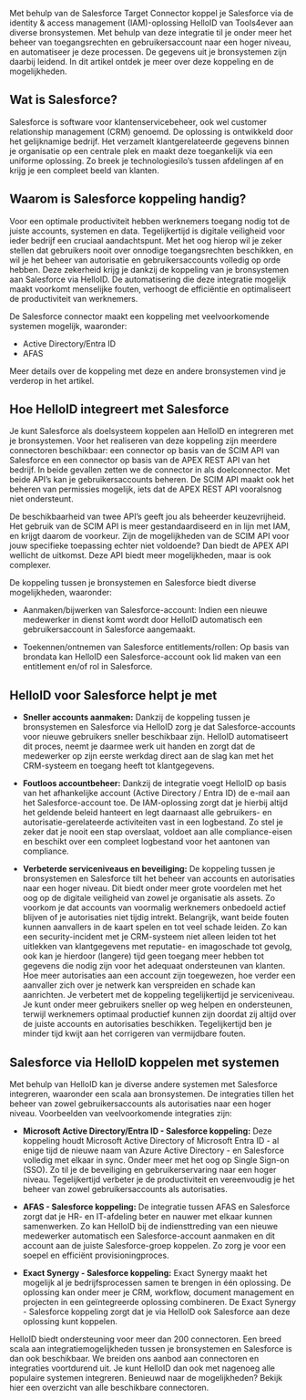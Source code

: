 Met behulp van de Salesforce Target Connector koppel je Salesforce via de identity & access management (IAM)-oplossing HelloID van Tools4ever aan diverse bronsystemen. Met behulp van deze integratie til je onder meer het beheer van toegangsrechten en gebruikersaccount naar een hoger niveau, en automatiseer je deze processen. De gegevens uit je bronsystemen zijn daarbij leidend. In dit artikel ontdek je meer over deze koppeling en de mogelijkheden.

## Wat is Salesforce?

Salesforce is software voor klantenservicebeheer, ook wel customer relationship management (CRM) genoemd. De oplossing is ontwikkeld door het gelijknamige bedrijf. Het verzamelt klantgerelateerde gegevens binnen je organisatie op een centrale plek en maakt deze toegankelijk via een uniforme oplossing. Zo breek je technologiesilo’s tussen afdelingen af en krijg je een compleet beeld van klanten. 

## Waarom is Salesforce koppeling handig?

Voor een optimale productiviteit hebben werknemers toegang nodig tot de juiste accounts, systemen en data. Tegelijkertijd is digitale veiligheid voor ieder bedrijf een cruciaal aandachtspunt. Met het oog hierop wil je zeker stellen dat gebruikers nooit over onnodige toegangsrechten beschikken, en wil je het beheer van autorisatie en gebruikersaccounts volledig op orde hebben. Deze zekerheid krijg je dankzij de koppeling van je bronsystemen aan Salesforce via HelloID. De automatisering die deze integratie mogelijk maakt voorkomt menselijke fouten, verhoogt de efficiëntie en optimaliseert de productiviteit van werknemers. 

De Salesforce connector maakt een koppeling met veelvoorkomende systemen mogelijk, waaronder: 

*	Active Directory/Entra ID
*	AFAS

Meer details over de koppeling met deze en andere bronsystemen vind je verderop in het artikel.

## Hoe HelloID integreert met Salesforce

Je kunt Salesforce als doelsysteem koppelen aan HelloID en integreren met je bronsystemen. Voor het realiseren van deze koppeling zijn meerdere connectoren beschikbaar: een connector op basis van de SCIM API van Salesforce en een connector op basis van de APEX REST API van het bedrijf. In beide gevallen zetten we de connector in als doelconnector. Met beide API’s kan je gebruikersaccounts beheren. De SCIM API maakt ook het beheren van permissies mogelijk, iets dat de APEX REST API vooralsnog niet ondersteunt. 

De beschikbaarheid van twee API’s geeft jou als beheerder keuzevrijheid. Het gebruik van de SCIM API is meer gestandaardiseerd en in lijn met IAM, en krijgt daarom de voorkeur. Zijn de mogelijkheden van de SCIM API voor jouw specifieke toepassing echter niet voldoende? Dan biedt de APEX API wellicht de uitkomst. Deze API biedt meer mogelijkheden, maar is ook complexer.

De koppeling tussen je bronsystemen en Salesforce biedt diverse mogelijkheden, waaronder:

*	Aanmaken/bijwerken van Salesforce-account: Indien een nieuwe medewerker in dienst komt wordt door HelloID automatisch een gebruikersaccount in Salesforce aangemaakt.

*	Toekennen/ontnemen van Salesforce entitlements/rollen: Op basis van brondata kan HelloID een Salesforce-account ook lid maken van een entitlement en/of rol in Salesforce.


## HelloID voor Salesforce helpt je met

* **Sneller accounts aanmaken:** Dankzij de koppeling tussen je bronsystemen en Salesforce via HelloID zorg je dat Salesforce-accounts voor nieuwe gebruikers sneller beschikbaar zijn. HelloID automatiseert dit proces, neemt je daarmee werk uit handen en zorgt dat de medewerker op zijn eerste werkdag direct aan de slag kan met het CRM-systeem en toegang heeft tot klantgegevens. 

* **Foutloos accountbeheer:** Dankzij de integratie voegt HelloID op basis van het afhankelijke account (Active Directory / Entra ID) de e-mail aan het Salesforce-account toe. De IAM-oplossing zorgt dat je hierbij altijd het geldende beleid hanteert en legt daarnaast alle gebruikers- en autorisatie-gerelateerde activiteiten vast in een logbestand. Zo stel je zeker dat je nooit een stap overslaat, voldoet aan alle compliance-eisen en beschikt over een compleet logbestand voor het aantonen van compliance. 

* **Verbeterde serviceniveaus en beveiliging:** De koppeling tussen je bronsystemen en Salesforce tilt het beheer van accounts en autorisaties naar een hoger niveau. Dit biedt onder meer grote voordelen met het oog op de digitale veiligheid van zowel je organisatie als assets. Zo voorkom je dat accounts van voormalig werknemers onbedoeld actief blijven of je autorisaties niet tijdig intrekt. Belangrijk, want beide fouten kunnen aanvallers in de kaart spelen en tot veel schade leiden. Zo kan een security-incident met je CRM-systeem niet alleen leiden tot het uitlekken van klantgegevens met reputatie- en imagoschade tot gevolg, ook kan je hierdoor (langere) tijd geen toegang meer hebben tot gegevens die nodig zijn voor het adequaat ondersteunen van klanten. Hoe meer autorisaties aan een account zijn toegewezen, hoe verder een aanvaller zich over je netwerk kan verspreiden en schade kan aanrichten. Je verbetert met de koppeling tegelijkertijd je serviceniveau. Je kunt onder meer gebruikers sneller op weg helpen en ondersteunen, terwijl werknemers optimaal productief kunnen zijn doordat zij altijd over de juiste accounts en autorisaties beschikken. Tegelijkertijd ben je minder tijd kwijt aan het corrigeren van vermijdbare fouten. 


## Salesforce via HelloID koppelen met systemen

Met behulp van HelloID kan je diverse andere systemen met Salesforce integreren, waaronder een scala aan bronsystemen. De integraties tillen het beheer van zowel gebruikersaccounts als autorisaties naar een hoger niveau. Voorbeelden van veelvoorkomende integraties zijn: 

* **Microsoft Active Directory/Entra ID - Salesforce koppeling:** Deze koppeling houdt Microsoft Active Directory of Microsoft Entra ID - al enige tijd de nieuwe naam van Azure Active Directory - en Salesforce volledig met elkaar in sync. Onder meer met het oog op Single Sign-on (SSO). Zo til je de beveiliging en gebruikerservaring naar een hoger niveau. Tegelijkertijd verbeter je de productiviteit en vereenvoudig je het beheer van zowel gebruikersaccounts als autorisaties. 

* **AFAS - Salesforce koppeling:** De integratie tussen AFAS en Salesforce zorgt dat je HR- en IT-afdeling beter en nauwer met elkaar kunnen samenwerken. Zo kan HelloID bij de indiensttreding van een nieuwe medewerker automatisch een Salesforce-account aanmaken en dit account aan de juiste Salesforce-groep koppelen. Zo zorg je voor een soepel en efficiënt provisioningproces. 

* **Exact Synergy - Salesforce koppeling:** Exact Synergy maakt het mogelijk al je bedrijfsprocessen samen te brengen in één oplossing. De oplossing kan onder meer je CRM, workflow, document management en projecten in een geïntegreerde oplossing combineren. De Exact Synergy - Salesforce koppeling zorgt dat je via HelloID ook Salesforce aan deze oplossing kunt koppelen. 

HelloID biedt ondersteuning voor meer dan 200 connectoren. Een breed scala aan integratiemogelijkheden tussen je bronsystemen en Salesforce is dan ook beschikbaar. We breiden ons aanbod aan connectoren en integraties voortdurend uit. Je kunt HelloID dan ook met nagenoeg alle populaire systemen integreren. Benieuwd naar de mogelijkheden? Bekijk hier een overzicht van alle beschikbare connectoren.
